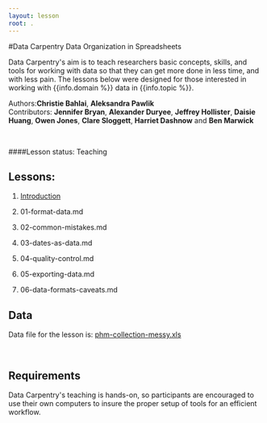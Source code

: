 ```yaml
---
layout: lesson
root: .
---
```


#Data Carpentry Data Organization in Spreadsheets

Data Carpentry's aim is to teach researchers basic concepts, skills,
and tools for working with data so that they can get more done in less
time, and with less pain. The lessons below were designed for those interested 
in working with {{info.domain %}} data in {{info.topic %}}. 


Authors:**Christie Bahlai**, **Aleksandra Pawlik**<br>
Contributors: **Jennifer Bryan**, **Alexander Duryee**, **Jeffrey Hollister**, **Daisie Huang**, **Owen Jones**, **Clare Sloggett**, **Harriet Dashnow** and
**Ben Marwick**



<br> 


####Lesson status: Teaching

## Lessons:

1. [Introduction](00-intro.html)			

2. 01-format-data.md		
3. 02-common-mistakes.md		
4. 03-dates-as-data.md		
5. 04-quality-control.md		
6. 05-exporting-data.md		
7. 06-data-formats-caveats.md




## Data

Data file for the lesson is: [phm-collection-messy.xls](phm-collection-messy.xls)


<br>

<h2>Requirements</h2>

<p>
Data Carpentry's teaching is hands-on, so participants are encouraged to use
their own computers to insure the proper setup of tools for an efficient workflow.

